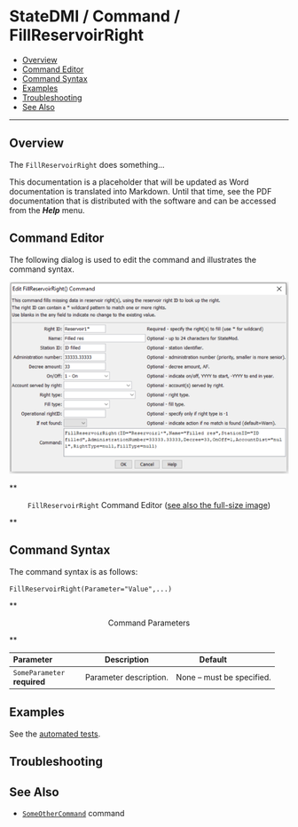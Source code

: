 # StateDMI / Command / FillReservoirRight #

* [Overview](#overview)
* [Command Editor](#command-editor)
* [Command Syntax](#command-syntax)
* [Examples](#examples)
* [Troubleshooting](#troubleshooting)
* [See Also](#see-also)

-------------------------

## Overview ##

The `FillReservoirRight` does something...

This documentation is a placeholder that will be updated as Word documentation is translated into Markdown.
Until that time, see the PDF documentation that is distributed with the software and can be accessed
from the ***Help*** menu.

## Command Editor ##

The following dialog is used to edit the command and illustrates the command syntax.

![FillReservoirRight](FillReservoirRight.png)

**<p style="text-align: center;">
`FillReservoirRight` Command Editor (<a href="../FillReservoirRight.png">see also the full-size image</a>)
</p>**

## Command Syntax ##

The command syntax is as follows:

```text
FillReservoirRight(Parameter="Value",...)
```
**<p style="text-align: center;">
Command Parameters
</p>**

| **Parameter**&nbsp;&nbsp;&nbsp;&nbsp;&nbsp;&nbsp;&nbsp;&nbsp;&nbsp;&nbsp;&nbsp;&nbsp; | **Description** | **Default**&nbsp;&nbsp;&nbsp;&nbsp;&nbsp;&nbsp;&nbsp;&nbsp;&nbsp;&nbsp; |
| --------------|-----------------|----------------- |
|`SomeParameter`<br>**required**|Parameter description.|None – must be specified.|

## Examples ##

See the [automated tests](https://github.com/OpenWaterFoundation/cdss-app-statedmi-main/tree/master/test/regression/commands/FillReservoirRight).

## Troubleshooting ##

## See Also ##

* [`SomeOtherCommand`](../SomeOtherCommand/SomeOtherCommand) command
